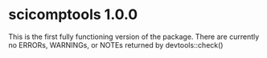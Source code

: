# scicomptools 1.0.0

This is the first fully functioning version of the package. There are currently no ERRORs, WARNINGs, or NOTEs returned by devtools::check()
